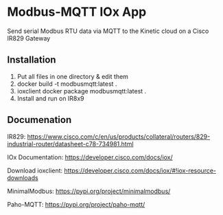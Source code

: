 # Modbus-MQTT IOx App

Send serial Modbus RTU data via MQTT to the Kinetic cloud on a Cisco IR829 Gateway

## Installation

1. Put all files in one directory & edit them
2. docker build -t modbusmqtt:latest .
3. ioxclient docker package modbusmqtt:latest .
4. Install and run on IR8x9


## Documenation

IR829: https://www.cisco.com/c/en/us/products/collateral/routers/829-industrial-router/datasheet-c78-734981.html

IOx Documentation: https://developer.cisco.com/docs/iox/

Download ioxclient: https://developer.cisco.com/docs/iox/#!iox-resource-downloads

MinimalModbus: https://pypi.org/project/minimalmodbus/

Paho-MQTT: https://pypi.org/project/paho-mqtt/
